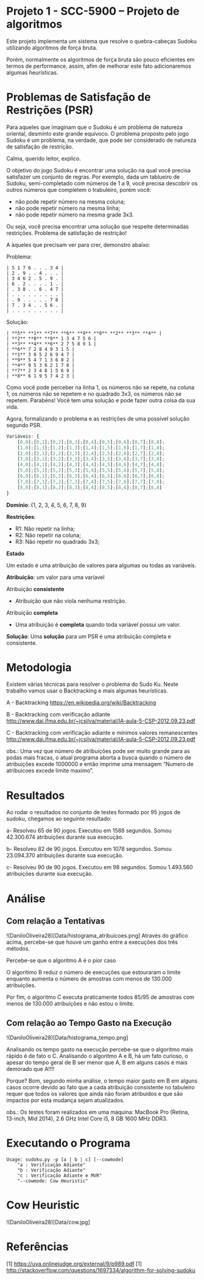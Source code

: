 # Projeto 1 - SCC-5900  – Projeto de algoritmos
Este projeto implementa um sistema que resolve o quebra-cabeças Sudoku utilizando algoritmos de força bruta. 

Porém, normalmente os algoritmos de força bruta são pouco eficientes em termos de performance, assim, afim de melhorar este fato adicionaremos algumas heurísticas.

# Problemas de Satisfação de Restrições (PSR)
Para aqueles que imaginam que o Sudoku é um problema de natureza oriental, desminto este grande equívoco. O problema proposto pelo jogo Sudoku é um problema, na verdade, que pode ser considerado de natureza de satisfação de restrição.

Calma, querido leitor, explico.

O objetivo do jogo Sudoku é encontrar uma solução na qual você precisa satisfazer um conjunto de regras.
Por exemplo, dada um tablueiro de Sudoku, semi-completado com números de 1 a 9, você precisa descobrir os outros números que completem o trabuleiro, porém você:
* não pode repetir número na mesma coluna;
* não pode repetir número na mesma linha;
* não pode repetir número na mesma grade 3x3. 

Ou seja, você precisa encontrar uma solução que respeite determinadas restrições. Problema de satisfação de restrição!

A àqueles que precisam ver para crer, demonstro abaixo:

Problema:
```
| 5 1 7 6 . . . 3 4 |
| 2 . 9 . . 4 . . . |
| 3 4 6 2 . 5 . 9 . |
| 6 . 2 . . . . 1 . |
| . 3 8 . . 6 . 4 7 |
| . . . . . . . . . |
| . 9 . . . . . 7 8 |
| 7 . 3 4 . . 5 6 . |
| . . . . . . . . . |
```
Solução:
```
| **5** **1** **7** **6** **9** **8** **2** **3** **4** |
| **2** **8** **9** 1 3 4 7 5 6 |
| **3** **4** **6** 2 7 5 8 9 1 |
| **6** 7 2 8 4 9 3 1 5 |
| **1** 3 8 5 2 6 9 4 7 |
| **9** 5 4 7 1 3 6 8 2 |
| **4** 9 5 3 6 2 1 7 8 |
| **7** 2 3 4 8 1 5 6 9 |
| **8** 6 1 9 5 7 4 2 3 |
```

Como você pode perceber na linha 1, os números não se repete, na coluna 1, os números não se repetem e no quadrado 3x3, os números não se repetem. Parabéns! Você tem uma solução e pode fazer outra coisa da sua vida.

Agora, formalizando o problema e as restrições de uma possível solução segundo PSR.
```javascript
Variáveis: {
    [0,0];[0,1];[0,2];[0,3];[0,4];[0,5];[0,6];[0,7];[0,8];
    [1,0];[1,1];[1,2];[1,3];[1,4];[1,5];[1,6];[1,7];[1,8];
    [2,0];[2,1];[2,2];[2,3];[2,4];[2,5];[2,6];[2,7];[2,8];
    [3,0];[3,1];[3,2];[3,3];[3,4];[3,5];[3,6];[3,7];[3,8];
    [4,0];[4,1];[4,2];[4,3];[4,4];[4,5];[4,6];[4,7];[4,8];
    [5,0];[5,1];[5,2];[5,3];[5,4];[5,5];[5,6];[5,7];[5,8];
    [6,0];[6,1];[6,2];[6,3];[6,4];[6,5];[6,6];[6,7];[6,8];
    [7,0];[7,1];[7,2];[7,3];[7,4];[7,5];[7,6];[7,7];[7,8];
    [8,0];[8,1];[8,2];[8,3];[8,4];[8,5];[8,6];[8,7];[8,8]
}
```

**Domínio**: {1, 2, 3, 4, 5, 6, 7, 8, 9}

**Restrições**:
* R1: Não repetir na linha;
* R2: Não repetir na coluna;
* R3: Não repetir no quadrado 3x3;

**Estado**

Um estado é uma atribuição de valores para algumas ou todas as variáveis.

**Atribuição**: um valor para uma varíavel

Atribuição **consistente**
* Atribuição que não viola nenhuma restrição. 

Atribuição **completa**
* Uma atribuição é **completa** quando toda variável possui um valor. 

**Solução**: Uma **solução** para um PSR é uma atribuição completa e consistente.

# Metodologia

Existem várias técnicas para resolver o problema do Sudo Ku. Neste trabalho vamos usar o Backtracking e mais algumas heurísticas.

A - Backtracking
https://en.wikipedia.org/wiki/Backtracking

B - Backtracking com verificação adiante
http://www.dai.ifma.edu.br/~jcsilva/material/IA-aula-5-CSP-2012.09.23.pdf

C - Backtracking com verificação adiante e mínimos valores remanescentes
http://www.dai.ifma.edu.br/~jcsilva/material/IA-aula-5-CSP-2012.09.23.pdf

obs.: Uma vez que número de atribuições pode ser muito grande para as podas mais fracas, o atual programa aborta a busca quando o número de atribuições excede 1000000 e então imprime uma mensagem “Numero de atribuicoes excede limite maximo”.

# Resultados

Ao rodar o resultados no conjunto de testes formado por 95 jogos de sudoku, chegamos ao seguinte resultado:

a- Resolveu 65 de 90 jogos. Executou em 1588 segundos. Somou 42.300.674 atribuições durante sua execução.

b- Resolveu 82 de 90 jogos. Executou em 1078 segundos. Somou 23.094.370 atribuições durante sua execução.

c- Resolveu 90 de 90 jogos. Executou em 98 segundos. Somou 1.493.560 atribuições durante sua execução.

# Análise

## Com relação a Tentativas

!(DaniloOliveira28)[Data/histograma_atribuicoes.png]
Através do gráfico acima, percebe-se que houve um ganho entre a execuções dos três métodos.

Percebe-se que o algoritmo A é o pior caso 

O algoritimo B reduz o número de execuções que estouraram o limite enquanto aumenta o número de amostras com menos de 130.000 atribuições.

Por fim, o algoritmo C executa praticamente todos 85/95 de amostras com menos de 130.000 atribuições e não estou o limite.

## Com relação ao Tempo Gasto na Execução

!(DaniloOliveira28)[Data/histograma_tempo.png]

Analisando os tempo gasto na execução percebe-se que o algoritmo mais rápido é de fato o C. Analisando o algoritmo A e B, há um fato curioso, o apesar do tempo geral de B ser menor que A, B em alguns casos é mais demorado que A!!!!


Porque? Bom, segundo minha análise, o tempo maior gasto em B em alguns casos ocorre devido ao fato que a cada atribuição consistente no tabuleiro requer que todos os valores que ainda não foram atribuídos e que são impactos por esta mudança sejam atualizados.

obs.: Os testes foram realizados em uma máquina:
MacBook Pro (Retina, 13-inch, Mid 2014), 2.6 GHz Intel Core i5, 8 GB 1600 MHz DDR3.


# Executando o Programa

    Usage: sudoku.py -p [a | b | c] [--cowmode]
        "a : Verificação Adiante"
        "b : Verificação Adiante"
        "c : Verificação Adiante e MVR"
        "--cowmode: Cow Heuristic"

# Cow Heuristic

!(DaniloOliveira28)[Data/cow.jpg]

# Referências
[1] https://uva.onlinejudge.org/external/9/p989.pdf
[1] http://stackoverflow.com/questions/1697334/algorithm-for-solving-sudoku

